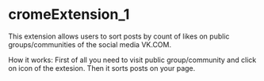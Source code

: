 # cromeExtension_1
This extension allows users to sort posts by count of likes on public groups/communities of the social media VK.COM. 

How it works: 
First of all you need to visit public group/community and click on icon of the extesion. Then it sorts posts on your page.  
